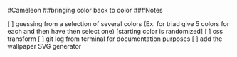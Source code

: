 #Cameleon
##bringing color back to color
###Notes

[ ] guessing from a selection of several colors (Ex. for triad give 5 colors for each and then have then select one) [starting color is randomized]
[ ] css transform
[ ] git log from terminal for documentation purposes
[ ] add the wallpaper SVG generator






